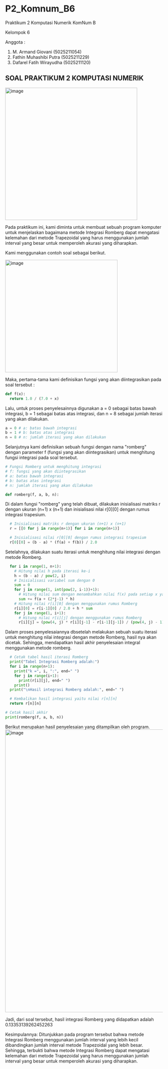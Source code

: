 # P2_Komnum_B6
 
Praktikum 2 Komputasi Numerik
KomNum B
 
Kelompok  6

Anggota :
1.  M. Armand Giovani (5025211054)
2.  Fathin Muhashibi Putra (5025211229)
3.  Dafarel Fatih Wirayudha (5025211120)

## SOAL PRAKTIKUM 2 KOMPUTASI NUMERIK
<img width="422" alt="image" src="https://user-images.githubusercontent.com/103252800/208883533-65a60492-2f81-476f-ae14-a2cafe5dfa7f.png">

Pada praktikum ini, kami diminta untuk membuat sebuah program komputer untuk menjelaskan bagaimana metode Integrasi Romberg dapat mengatasi kelemahan dari metode Trapezoidal yang harus menggunakan jumlah interval yang besar untuk memperoleh akurasi yang diharapkan.

Kami menggunakan contoh soal sebagai berikut.

<img width="359" alt="image" src="https://user-images.githubusercontent.com/103252800/208886305-d55723fa-5502-4454-b224-fe42a6e50c38.png">

Maka, pertama-tama kami definisikan fungsi yang akan diintegrasikan pada soal tersebut :

```py
def f(x):
  return 1.0 / (7.0 + x)
```

Lalu, untuk proses penyelesainnya digunakan a = 0 sebagai batas bawah integrasi, b = 1  sebagai batas atas integrasi, dan n = 8 sebagai jumlah iterasi yang akan dilakukan.

```py
a = 0 # a: batas bawah integrasi
b = 1 # b: batas atas integrasi
n = 8 # n: jumlah iterasi yang akan dilakukan
```

Selanjutnya kami definisikan sebuah fungsi dengan nama "romberg" dengan parameter f (fungsi yang akan diintegrasikan) untuk menghitung fungsi integrasi pada soal tersebut. 

```py
# Fungsi Romberg untuk menghitung integrasi
# f: fungsi yang akan diintegrasikan
# a: batas bawah integrasi
# b: batas atas integrasi
# n: jumlah iterasi yang akan dilakukan

def romberg(f, a, b, n):
```

Di dalam fungsi "romberg" yang telah dibuat, dilakukan inisialisasi matriks r dengan ukuran (n+1) x (n+1)  dan inisialisasi nilai r[0][0] dengan rumus integrasi trapesium.

```py
  # Inisialisasi matriks r dengan ukuran (n+1) x (n+1)
  r = [[0 for j in range(n+1)] for i in range(n+1)]

  # Inisialisasi nilai r[0][0] dengan rumus integrasi trapesium
  r[0][0] = (b - a) * (f(a) + f(b)) / 2.0
```

Setelahnya, dilakukan suatu iterasi untuk menghitung nilai integrasi dengan metode Romberg.
```py
  for i in range(1, n+1):
    # Hitung nilai h pada iterasi ke-i
    h = (b - a) / pow(2, i)
    # Inisialisasi variabel sum dengan 0
    sum = 0
    for j in range(1, int(pow(2, i-1))+1):
      # Hitung nilai sum dengan menambahkan nilai f(x) pada setiap x yang telah ditentukan
      sum += f(a + (2*j-1) * h)
    # Hitung nilai r[i][0] dengan menggunakan rumus Romberg
    r[i][0] = r[i-1][0] / 2.0 + h * sum
    for j in range(1, i+1):
      # Hitung nilai r[i][j] dengan menggunakan rumus Romberg
      r[i][j] = (pow(4, j) * r[i][j-1] - r[i-1][j-1]) / (pow(4, j) - 1)
```

Dalam proses penyelesaiannya dbsetelah melakukan sebuah suatu iterasi untuk menghitung nilai integrasi dengan metode Romberg, hasil nya akan dicetak. Sehingga, mendapatkan hasil akhir penyelesaian integral menggunakan metode romberg. 

```py
  # Cetak tabel hasil iterasi Romberg
  print("Tabel Integrasi Romberg adalah:")
  for i in range(n+1):
    print("k =", i, ":", end=" ")
    for j in range(i+1):
      print(r[i][j], end=" ")
    print()
  print("\nHasil integrasi Romberg adalah:", end=" ")

  # Kembalikan hasil integrasi yaitu nilai r[n][n]
  return r[n][n]

# Cetak hasil akhir
print(romberg(f, a, b, n))
```

Berikut merupakan hasil penyelesaian yang ditampilkan oleh program.
<img width="902" alt="image" src="https://user-images.githubusercontent.com/103252800/208892807-86e43672-31b5-48a1-a72b-f18fbe9ebed6.png">

Jadi, dari soal tersebut, hasil integrasi Romberg yang didapatkan adalah 0.13353139262452263

Kesimpulannya:
Ditunjukkan pada program tersebut bahwa metode Integrasi Romberg menggunakan jumlah interval yang lebih kecil dibandingkan jumlah interval metode Trapezoidal yang lebih besar. Sehingga, terbukti bahwa metode Integrasi Romberg dapat mengatasi kelemahan dari metode Trapezoidal yang harus menggunakan jumlah interval yang besar untuk memperoleh akurasi yang diharapkan.









